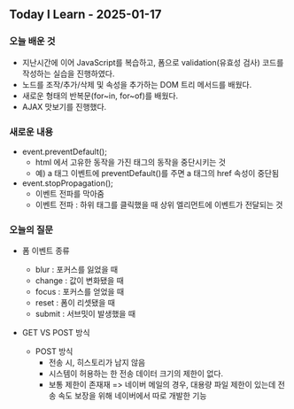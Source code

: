 ## Today I Learn - 2025-01-17

### 오늘 배운 것
- 지난시간에 이어 JavaScript를 복습하고, 폼으로 validation(유효성 검사) 코드를 작성하는 실습을 진행하였다.
- 노드를 조작/추가/삭제 및 속성을 추가하는 DOM 트리 메서드를 배웠다.
- 새로운 형태의 반복문(for~in, for~of)를 배웠다.
- AJAX 맛보기를 진행했다.

### 새로운 내용
- event.preventDefault();
  - html 에서 고유한 동작을 가진 태그의 동작을 중단시키는 것
  - 예) a 태그 이벤트에 preventDefault()를 주면 a 태그의 href 속성이 중단됨
- event.stopPropagation();
  - 이벤트 전파를 막아줌
  - 이벤트 전파 : 하위 태그를 클릭했을 때 상위 엘리먼트에 이벤트가 전달되는 것

### 오늘의 질문
- 폼 이벤트 종류
  - blur : 포커스를 잃었을 때
  - change : 값이 변화됐을 때
  - focus : 포커스를 얻었을 때
  - reset : 폼이 리셋됐을 때
  - submit : 서브밋이 발생했을 때

- GET VS POST 방식
  - POST 방식
    - 전송 시, 히스토리가 남지 않음
    - 시스템이 허용하는 한 전송 데이터 크기의 제한이 없다.
    - 보통 제한이 존재재 => 네이버 메일의 경우, 대용량 파일 제한이 있는데 전송 속도 보장을 위해 네이버에서 따로 개발한 기능
